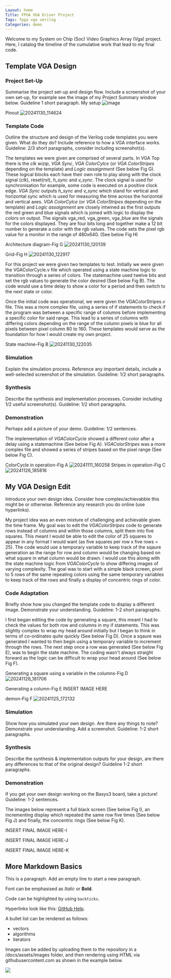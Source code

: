 ```yaml
---
Layout: home
Title: FPGA VGA Driver Project
Tags: fpga vga verilog
Categories: demo
---
```


Welcome to my System on Chip (Soc) Video Graphics Array (Vga) project. Here, I catalog the timeline of the cumulative work that lead to my final code.

## **Template VGA Design**
### **Project Set-Up**
Summarise the project set-up and design flow. Include a screenshot of your own set-up, for example see the image of my Project Summary window below. Guideline 1 short paragraph.
My setup
![image](https://github.com/user-attachments/assets/ae01aa6d-d668-4c10-a8e2-8007570e6973)

Pinout
![20241130_114624](https://github.com/user-attachments/assets/98b9606a-33e2-4b8b-949f-596ca53b7d3c)


### **Template Code**
Outline the structure and design of the Verilog code templates you were given. What do they do? Include reference to how a VGA interface works. Guideline: 2/3 short paragraphs, consider including screenshot(s).

The templates we were given are comprised of several parts. In VGA Top there is the *clk wizip*, *VGA Sync*, *VGA ColorCylce* (or *VGA ColorStripes* depending on the template) and *Logic assaignment* (See below Fig G). These logical blocks each have their own role to play along with the clock signal (*clk*), reset(*rst*), *h_sync* and *v_sync*.  The clock signal is used for synchronisation for example, some code is executed on a positive clock edge. *VGA Sync* outputs *h_sync* and *v_sync* which stand for vertical and horizontal sync which is used for measuring the time across the horizontal and vertical axes. *VGA ColorCylce* (or *VGA ColorStripes* depending on the template) and *Logic assaignment* are closely intwined as the first outputs the red green and blue signals which is joined with logic to display the colors on output. The signals vga_red, vga_green, vga_blue are the signals for the colors displayed. They are four bits long and together make a 12 bit number to generate a color with the rgb values. The code sets the pixel rgb value for a monitor in the range of 480x640. (See below Fig H) 

Architecture diagram-Fig G
![20241130_120139](https://github.com/user-attachments/assets/593ef348-7df9-4f66-922e-d06a9e8fec59)

Grid-Fig H
![20241130_122917](https://github.com/user-attachments/assets/e1599f77-4ed2-4deb-8e14-11d47ce46faf)

For this project we were given two templates to test. Initially we were given the VGAColorCycle.v file which operated using a state machine logic to transition through a series of colors. The statemachine used twelve bits and set the rgb values to generate the color desired (See below Fig B). The code would use a time delay to show a color for a period and then switch to the next state or color.

Once the initial code was operational, we were given the VGAColorStripes.v file. This was a more complex file, using a series of if statements to check if the program was between a specific range of columns before implementing a specific color for said range. This lead to a series of columns with differing colors depending on the range of the column pixels ie blue for all pixels between pixel column 80 to 160. These templates would serve as the foundation for how I would create my own project.

State machine-Fig B
![20241130_122035](https://github.com/user-attachments/assets/aec0ec85-a29a-446b-ae2a-e0e4238cf312)

### **Simulation**
Explain the simulation process. Reference any important details, include a well-selected screenshot of the simulation. Guideline: 1/2 short paragraphs.
### **Synthesis**
Describe the synthesis and implementation processes. Consider including 1/2 useful screenshot(s). Guideline: 1/2 short paragraphs.
### **Demonstration**
Perhaps add a picture of your demo. Guideline: 1/2 sentences.

The implementation of *VGAColorCycle* showed a different color after a delay using a statemachine (See below Fig A). *VGAColorStripes* was a more complex file and showed a series of stripes based on the pixel range (See below Fig C).

ColorCycle in operation-Fig A
![20241111_160258](https://github.com/user-attachments/assets/48c6f5b4-66bc-4deb-840c-5c1da4161c84)
Stripes in operation-Fig C
![20241126_185816](https://github.com/user-attachments/assets/29e85388-52fe-4d90-bf81-0f0475fa5287)

## **My VGA Design Edit**
Introduce your own design idea. Consider how complex/achievabble this might be or otherwise. Reference any research you do online (use hyperlinks).

My project idea was an even mixture of challenging and achievable given the time frame. My goal was to edit the *VGAColorStripes* code to generate rows instead of columns and within those columns, split them into five squares. This meant I would be able to edit the color of 25 squares to appear in any format I would want (as five squares per row x five rows = 25). The code would use a temporary variable to keep track of the sqaure generation as the range for row and column would be changing based on what square in what column would be drawn. I would use this alomg with the state machine logic from *VGAColorCycle* to show differing images of varying complexity. The goal was to start with a simple black screen, pivot to 5 rows of the same repeating colors using the same temporary variables to keep track of the rows and finally a display of concentric rings of color. 
### **Code Adaptation**
Briefly show how you changed the template code to display a different image. Demonstrate your understanding. Guideline: 1-2 short paragraphs.

I first began editing the code by generating a square, this meant I had to check the values for both row and columns in my if statements.  This was slightly complex to wrap my head around initially but I began to think in terms of co-ordinates quite quickly (See below Fig D). Once a sqaure was generated I wanted to then begin using a temporary variable to increment through the rows. The next step once a row was generated (See below Fig E), was to begin the state machine. The coding wasn't always straight forward as the logic can be difficult to wrap your head around (See below Fig F).

Generating a square using a variable in the columns-Fig D
![20241126_181706](https://github.com/user-attachments/assets/054cad8d-05dd-416d-9f2d-f75b27f3c295)

Generating a column-Fig E
INSERT IMAGE HERE

demon-Fig F
![20241125_172132](https://github.com/user-attachments/assets/3acf5298-f547-43af-baa8-fd58ea9744a7)
### **Simulation**
Show how you simulated your own design. Are there any things to note? Demonstrate your understanding. Add a screenshot. Guideline: 1-2 short paragraphs.
### **Synthesis**
Describe the synthesis & implementation outputs for your design, are there any differences to that of the original design? Guideline 1-2 short paragraphs.
### **Demonstration**
If you get your own design working on the Basys3 board, take a picture! Guideline: 1-2 sentences.

The images below represent a full black screen (See below Fig I), an incrementing display which repeated the same row five times (See below Fig J) and finally, the concentric rings (See below Fig K).

INSERT FINAL IMAGE HERE-I

INSERT FINAL IMAGE HERE-J

INSERT FINAL IMAGE HERE-K

## **More Markdown Basics**
This is a paragraph. Add an empty line to start a new paragraph.

Font can be emphasised as *Italic* or **Bold**.

Code can be highlighted by using `backticks`.

Hyperlinks look like this: [GitHub Help](https://help.github.com/).

A bullet list can be rendered as follows:
- vectors
- algorithms
- iterators

Images can be added by uploading them to the repository in a /docs/assets/images folder, and then rendering using HTML via githubusercontent.com as shown in the example below.

<img src="https://raw.githubusercontent.com/melgineer/fpga-vga-verilog/main/docs/assets/images/VGAPrjSrcs.png">
